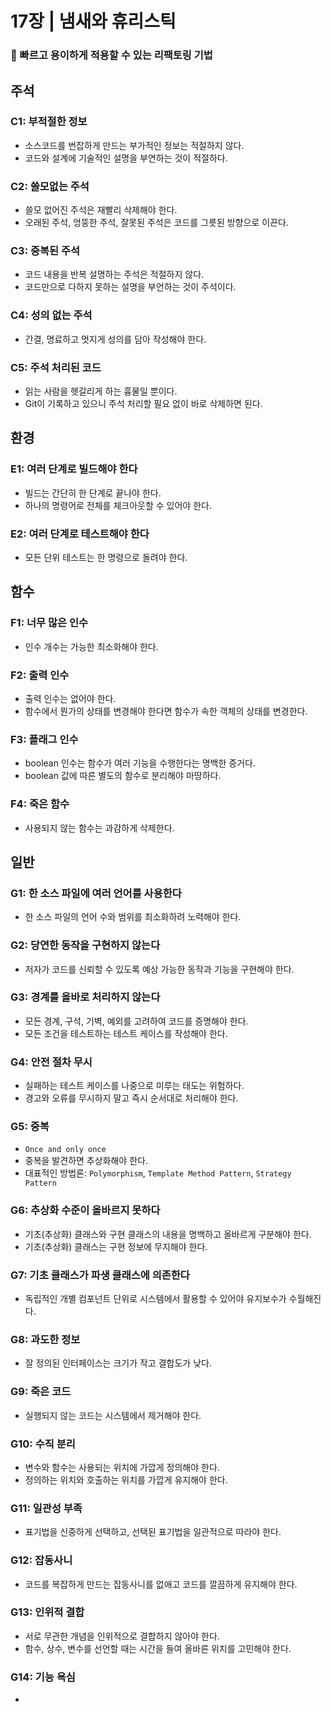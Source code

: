 # 17장 | 냄새와 휴리스틱

### 🚩 빠르고 용이하게 적용할 수 있는 리팩토링 기법

## 주석

### C1: 부적절한 정보
* 소스코드를 번잡하게 만드는 부가적인 정보는 적절하지 않다.
* 코드와 설계에 기술적인 설명을 부연하는 것이 적절하다.

### C2: 쓸모없는 주석
* 쓸모 없어진 주석은 재빨리 삭제해야 한다.
* 오래된 주석, 엉뚱한 주석, 잘못된 주석은 코드를 그릇된 방향으로 이끈다.

### C3: 중복된 주석
* 코드 내용을 반복 설명하는 주석은 적절하지 않다.
* 코드만으로 다하지 못하는 설명을 부언하는 것이 주석이다.

### C4: 성의 없는 주석
* 간결, 명료하고 멋지게 성의를 담아 작성해야 한다.

### C5: 주석 처리된 코드
* 읽는 사람을 헷갈리게 하는 흉물일 뿐이다.
* Git이 기록하고 있으니 주석 처리할 필요 없이 바로 삭제하면 된다.

## 환경

### E1: 여러 단계로 빌드해야 한다
* 빌드는 간단히 한 단계로 끝나야 한다.
* 하나의 명령어로 전체를 체크아웃할 수 있어야 한다.

### E2: 여러 단계로 테스트해야 한다
* 모든 단위 테스트는 한 명령으로 돌려야 한다.

## 함수

### F1: 너무 많은 인수
* 인수 개수는 가능한 최소화해야 한다.

### F2: 출력 인수
* 출력 인수는 없어야 한다.
* 함수에서 뭔가의 상태를 변경해야 한다면 함수가 속한 객체의 상태를 변경한다.

### F3: 플래그 인수
* boolean 인수는 함수가 여러 기능을 수행한다는 명백한 증거다.
* boolean 값에 따른 별도의 함수로 분리해야 마땅하다.

### F4: 죽은 함수
* 사용되지 않는 함수는 과감하게 삭제한다.

## 일반

### G1: 한 소스 파일에 여러 언어를 사용한다
* 한 소스 파일의 언어 수와 범위를 최소화하려 노력해야 한다.

### G2: 당연한 동작을 구현하지 않는다
* 저자가 코드를 신뢰할 수 있도록 예상 가능한 동작과 기능을 구현해야 한다.

### G3: 경계를 올바로 처리하지 않는다
* 모든 경계, 구석, 기벽, 예외를 고려하여 코드를 증명해야 한다.
* 모든 조건을 테스트하는 테스트 케이스를 작성해야 한다.

### G4: 안전 절차 무시
* 실패하는 테스트 케이스를 나중으로 미루는 태도는 위험하다.
* 경고와 오류를 무시하지 말고 즉시 순서대로 처리해야 한다.

### G5: 중복
* `Once and only once`
* 중복을 발견하면 추상화해야 한다.
* 대표적인 방법론: `Polymorphism`, `Template Method Pattern`, `Strategy Pattern`

### G6: 추상화 수준이 올바르지 못하다
* 기초(추상화) 클래스와 구현 클래스의 내용을 명백하고 올바르게 구분해야 한다.
* 기초(추상화) 클래스는 구현 정보에 무지해야 한다.

### G7: 기초 클래스가 파생 클래스에 의존한다
* 독립적인 개별 컴포넌트 단위로 시스템에서 활용할 수 있어야 유지보수가 수월해진다.

### G8: 과도한 정보
* 잘 정의된 인터페이스는 크기가 작고 결합도가 낮다.

### G9: 죽은 코드
* 실행되지 않는 코드는 시스템에서 제거해야 한다.

### G10: 수직 분리
* 변수와 함수는 사용되는 위치에 가깝게 정의해야 한다.
* 정의하는 위치와 호출하는 위치를 가깝게 유지해야 한다.

### G11: 일관성 부족
* 표기법을 신중하게 선택하고, 선택된 표기법을 일관적으로 따라야 한다.

### G12: 잡동사니
* 코드를 복잡하게 만드는 잡동사니를 없애고 코드를 깔끔하게 유지해야 한다.

### G13: 인위적 결합
* 서로 무관한 개념을 인위적으로 결합하지 않아야 한다.
* 함수, 상수, 변수를 선언할 때는 시간을 들여 올바른 위치를 고민해야 한다.

### G14: 기능 욕심
* 
